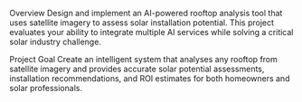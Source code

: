 Overview
Design and implement an AI-powered rooftop analysis tool that uses satellite imagery to assess solar installation potential. This project evaluates your ability to integrate multiple AI services while solving a critical solar industry challenge.

Project Goal
Create an intelligent system that analyses any rooftop from satellite imagery and provides accurate solar potential assessments, installation recommendations, and ROI estimates for both homeowners and solar professionals.
